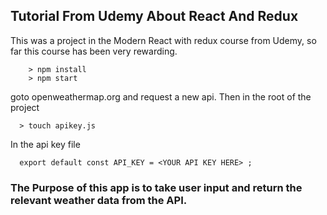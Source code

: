 ## Tutorial From Udemy About React And Redux

This was a project in the Modern React with redux course from Udemy, so far this course has been very rewarding.

```
	> npm install
	> npm start
```

goto openweathermap.org and request a new api. Then in the root of the project

```
  > touch apikey.js
```

In the api key file

```
  export default const API_KEY = <YOUR API KEY HERE> ;
```


### The Purpose of this app is to take user input and return the relevant weather data from the API.

